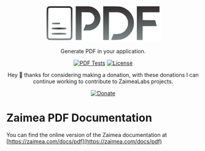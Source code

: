 <p align="center">
  <a href="https://zaimea.com/" target="_blank">
    <img src="https://raw.githubusercontent.com/ZaimeaLabs/pdf/main/.github/pdf.svg" alt="PDF" width="300">
  </a>
</p>
<p align="center">
  Generate PDF in your application.
<p>
<p align="center">
    <a href="https://github.com/zaimealabs/pdf/actions/workflows/pdf-tests.yml"><img src="https://github.com/zaimealabs/pdf/actions/workflows/pdf-tests.yml/badge.svg" alt="PDF Tests"></a>
    <a href="https://github.com/zaimealabs/pdf/blob/main/LICENSE"><img src="https://img.shields.io/badge/License-Mit-brightgreen.svg" alt="License"></a>
</p>
<div align="center">
  Hey 👋 thanks for considering making a donation, with these donations I can continue working to contribute to ZaimeaLabs projects.
  
  [![Donate](https://img.shields.io/badge/Via_PayPal-blue)](https://www.paypal.com/donate/?hosted_button_id=V6YPST5PUAUKS)
</div>

# Zaimea PDF Documentation

You can find the online version of the Zaimea documentation at [https://zaimea.com/docs/pdf](https://zaimea.com/docs/pdf)
